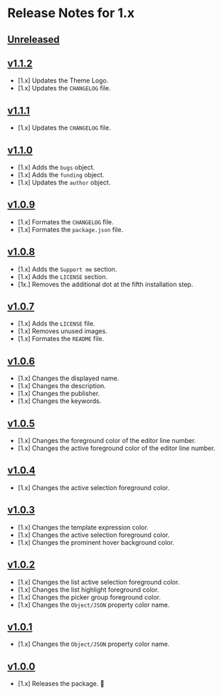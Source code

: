 # Release Notes for 1.x

## [Unreleased](https://github.com/mahmoudmohamedramadan/mr-darkest-theme/compare/v1.1.2...1.x)

## [v1.1.2](https://github.com/mahmoudmohamedramadan/mr-darkest-theme/releases/tag/v1.1.2)

- [1.x] Updates the Theme Logo.
- [1.x] Updates the `CHANGELOG` file.

## [v1.1.1](https://github.com/mahmoudmohamedramadan/mr-darkest-theme/releases/tag/v1.1.1)

- [1.x] Updates the `CHANGELOG` file.

## [v1.1.0](https://github.com/mahmoudmohamedramadan/mr-darkest-theme/releases/tag/v1.1.0)

- [1.x] Adds the `bugs` object.
- [1.x] Adds the `funding` object.
- [1.x] Updates the `author` object.

## [v1.0.9](https://github.com/mahmoudmohamedramadan/mr-darkest-theme/releases/tag/v1.0.9)

- [1.x] Formates the `CHANGELOG` file.
- [1.x] Formates the `package.json` file.

## [v1.0.8](https://github.com/mahmoudmohamedramadan/mr-darkest-theme/releases/tag/v1.0.8)

- [1.x] Adds the `Support me` section.
- [1.x] Adds the `LICENSE` section.
- [1x.] Removes the additional dot at the fifth installation step.

## [v1.0.7](https://github.com/mahmoudmohamedramadan/mr-darkest-theme/releases/tag/v1.0.7)

- [1.x] Adds the `LICENSE` file.
- [1.x] Removes unused images.
- [1.x] Formates the `README` file.

## [v1.0.6](https://github.com/mahmoudmohamedramadan/mr-darkest-theme/releases/tag/v1.0.6)

- [1.x] Changes the displayed name.
- [1.x] Changes the description.
- [1.x] Changes the publisher.
- [1.x] Changes the keywords.

## [v1.0.5](https://github.com/mahmoudmohamedramadan/mr-darkest-theme/releases/tag/v1.0.5)

- [1.x] Changes the foreground color of the editor line number.
- [1.x] Changes the active foreground color of the editor line number.

## [v1.0.4](https://github.com/mahmoudmohamedramadan/mr-darkest-theme/releases/tag/v1.0.4)

- [1.x] Changes the active selection foreground color.

## [v1.0.3](https://github.com/mahmoudmohamedramadan/mr-darkest-theme/releases/tag/v1.0.3)

- [1.x] Changes the template expression color.
- [1.x] Changes the active selection foreground color.
- [1.x] Changes the prominent hover background color.

## [v1.0.2](https://github.com/mahmoudmohamedramadan/mr-darkest-theme/releases/tag/v1.0.2)

- [1.x] Changes the list active selection foreground color.
- [1.x] Changes the list highlight foreground color.
- [1.x] Changes the picker group foreground color.
- [1.x] Changes the `Object/JSON` property color name.

## [v1.0.1](https://github.com/mahmoudmohamedramadan/mr-darkest-theme/releases/tag/v1.0.1)

- [1.x] Changes the `Object/JSON` property color name.

## [v1.0.0](https://github.com/mahmoudmohamedramadan/mr-darkest-theme/releases/tag/v1.0.0)

- [1.x] Releases the package. 🎉
